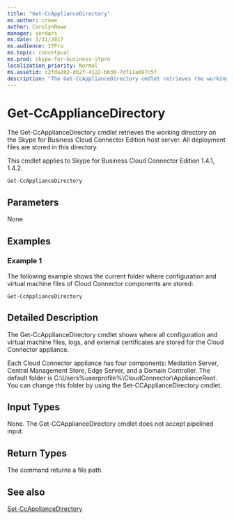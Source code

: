 ```yaml
---
title: "Get-CcApplianceDirectory"
ms.author: crowe
author: CarolynRowe
manager: serdars
ms.date: 3/31/2017
ms.audience: ITPro
ms.topic: concetpual
ms.prod: skype-for-business-itpro
localization_priority: Normal
ms.assetid: c2fda202-db2f-4122-b630-7df11a697c5f
description: "The Get-CcApplianceDirectory cmdlet retrieves the working directory on the Skype for Business Cloud Connector Edition host server. All deployment files are stored in this directory."
---
```


# Get-CcApplianceDirectory
 
The Get-CcApplianceDirectory cmdlet retrieves the working directory on the Skype for Business Cloud Connector Edition host server. All deployment files are stored in this directory. 
  
This cmdlet applies to Skype for Business Cloud Connector Edition 1.4.1, 1.4.2.
  
```
Get-CcApplianceDirectory
```

## Parameters

None
  
## Examples
<a name="Examples"> </a>

### Example 1

The following example shows the current folder where configuration and virtual machine files of Cloud Connector components are stored:
  
```
Get-CcApplianceDirectory
```

## Detailed Description
<a name="DetailedDescription"> </a>

The Get-CcApplianceDirectory cmdlet shows where all configuration and virtual machine files, logs, and external certificates are stored for the Cloud Connector appliance.
  
Each Cloud Connector appliance has four components: Mediation Server, Central Management Store, Edge Server, and a Domain Controller. The default folder is C:\Users\%userprofile%\CloudConnector\ApplianceRoot. You can change this folder by using the Set-CCApplianceDirectory cmdlet.
  
## Input Types
<a name="InputTypes"> </a>

None. The Get-CCApplianceDirectory cmdlet does not accept pipelined input.
  
## Return Types
<a name="ReturnTypes"> </a>

The command returns a file path.
  
## See also
<a name="ReturnTypes"> </a>

[Set-CcApplianceDirectory](set-ccappliancedirectory.md)
  

